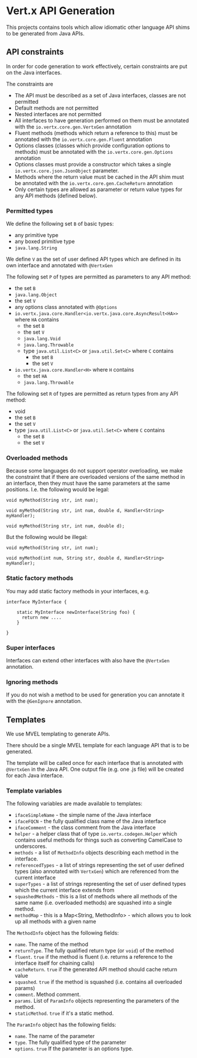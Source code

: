 # Vert.x API Generation

This projects contains tools which allow idiomatic other language API shims to be generated from Java APIs.

## API constraints

In order for code generation to work effectively, certain constraints are put on the Java interfaces.

The constraints are

* The API must be described as a set of Java interfaces, classes are not permitted
* Default methods are not permitted
* Nested interfaces are not permitted
* All interfaces to have generation performed on them must be annotated with the `io.vertx.core.gen.VertxGen` annotation
* Fluent methods (methods which return a reference to this) must be annotated with the `io.vertx.core.gen.Fluent` annotation
* Options classes (classes which provide configuration options to methods) must be annotated with the `io.vertx.core.gen.Options` annotation
* Options classes must provide a constructor which takes a single `io.vertx.core.json.JsonObject` parameter.
* Methods where the return value must be cached in the API shim must be annotated with the `io.vertx.core.gen.CacheReturn` annotation
* Only certain types are allowed as parameter or return value types for any API methods (defined below).


### Permitted types

We define the following set `B` of basic types:

* any primitive type
* any boxed primitive type
* `java.lang.String`

We define `V` as the set of user defined API types which are defined in its own interface and annotated with `@VertxGen`

The following set `P` of types are permitted as parameters to any API method:

* the set `B`
* `java.lang.Object`
* the set `V`
* any options class annotated with `@Options`
* `io.vertx.java.core.Handler<io.vertx.java.core.AsyncResult<HA>>` where `HA` contains
    * the set `B`
    * the set `V`
    * `java.lang.Void`
    * `java.lang.Throwable`
    * type `java.util.List<C>` or `java.util.Set<C>` where `C` contains
        * the set `B`
        * the set `V`
* `io.vertx.java.core.Handler<H>` where `H` contains
    * the set `HA`
    * `java.lang.Throwable`

The following set `R` of types are permitted as return types from any API method:

* void
* the set `B`
* the set `V`
* type `java.util.List<C>` or `java.util.Set<C>` where `C` contains
    * the set `B`
    * the set `V`

### Overloaded methods

Because some languages do not support operator overloading, we make the constraint that if there are overloaded
versions of the same method in an interface, then they must have the same parameters at the same positions. I.e. the
following would be legal:

    void myMethod(String str, int num);

    void myMethod(String str, int num, double d, Handler<String> myHandler);

    void myMethod(String str, int num, double d);

But the following would be illegal:

    void myMethod(String str, int num);

    void myMethod(int num, String str, double d, Handler<String> myHandler);

### Static factory methods

You may add static factory methods in your interfaces, e.g.

    interface MyInterface {

        static MyInterface newInterface(String foo) {
          return new ....
        }

    }


### Super interfaces

Interfaces can extend other interfaces with also have the `@VertxGen` annotation.

### Ignoring methods

If you do not wish a method to be used for generation you can annotate it with the `@GenIgnore` annotation.

## Templates

We use MVEL templating to generate APIs.

There should be a single MVEL template for each language API that is to be generated.

The template will be called once for each interface that is annotated with `@VertxGen` in the Java API. One
output file (e.g. one .js file) will be created for each Java interface.

### Template variables

The following variables are made available to templates:

* `ifaceSimpleName` - the simple name of the Java interface
* `ifaceFQCN` - the fully qualified class name of the Java interface
* `ifaceComment` - the class comment from the Java interface
* `helper` - a helper class that of type `io.vertx.codegen.Helper` which contains useful methods for things such as
converting CamelCase to underscores.
* `methods` - a list of `MethodInfo` objects describing each method in the interface.
* `referencedTypes` - a list of strings representing the set of user defined types (also annotated with `VertxGen`) which
are referenced from the current interface
* `superTypes` - a list of strings representing the set of user defined types which the current interface extends from
* `squashedMethods` - this is a list of methods where all methods of the same name (i.e. overloaded methods) are squashed
into a single method.
* `methodMap` - this is a Map<String, MethodInfo> - which allows you to look up all methods with a given name


The `MethodInfo` object has the following fields:

* `name`. The name of the method
* `returnType`. The fully qualified return type (or `void`) of the method
* `fluent`. `true` if the method is fluent (i.e. returns a reference to the interface itself for chaining calls)
* `cacheReturn`. `true` if the generated API method should cache return value
* `squashed`. `true` if the method is squashed (i.e. contains all overloaded params)
* `comment`. Method comment.
* `params`. List of `ParamInfo` objects representing the parameters of the method.
* `staticMethod`. `true` if it's a static method.

The `ParamInfo` object has the following fields:

* `name`. The name of the parameter
* `type`. The fully qualified type of the parameter
* `options`. `true` If the parameter is an options type.







